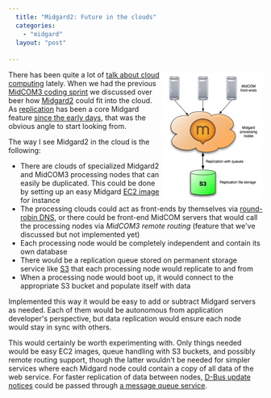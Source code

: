 ```yaml
---
  title: "Midgard2: Future in the clouds"
  categories: 
    - "midgard"
  layout: "post"

---
```

<p style="text-align:right;">
<a href="/files/midgard2-cloud-processing.png"><img src="/files/midgard2-cloud-processing-tm.jpg" height="257" width="200" border="0" align="right" hspace="0" vspace="4" alt="Cloud computing with Midgard2" title="Cloud computing with Midgard2" /></a>
</p><p>
There has been quite a lot of <a href="http://vertonghen.wordpress.com/2008/07/05/erlang-or-utility-computing-vs-appliance-computing/">talk about cloud computing</a> lately. When we had the previous <a href="http://bergie.iki.fi/blog/midcom_3_and_built-in_webdav/">MidCOM3 coding sprint</a> we discussed over beer how <a href="http://bergie.iki.fi/blog/midgard_2-more_than_just_php-more_than_just_cms/">Midgard2</a> could fit into the cloud. As <a href="http://bergie.iki.fi/blog/xmpp_publish-subscribe_for_midgard_and_ajatus_replication/">replication</a> has been a core Midgard feature <a href="http://www.midgard-project.org/documentation/concepts-repligard/">since the early days</a>, that was the obvious angle to start looking from.
</p><p>
The way I see Midgard2 in the cloud is the following:
</p><ul><li>There are clouds of specialized Midgard2 and MidCOM3 processing nodes that can easily be duplicated. This could be done by setting up an easy Midgard <a href="http://www.amazon.com/gp/browse.html?node=201590011">EC2 image</a> for instance</li>
<li>The processing clouds could act as front-ends by themselves via <a href="http://en.wikipedia.org/wiki/Round_robin_DNS">round-robin DNS</a>, or there could be front-end MidCOM servers that would call the processing nodes via <em>MidCOM3 remote routing</em> (feature that we've discussed but not implemented yet)</li>
<li>Each processing node would be completely independent and contain its own database</li>
<li>There would be a replication queue stored on permanent storage service like <a href="http://www.amazon.com/gp/browse.html?node=16427261">S3</a> that each processing node would replicate to and from</li>
<li>When a processing node would boot up, it would connect to the appropriate S3 bucket and populate itself with data</li>
</ul><p>
Implemented this way it would be easy to add or subtract Midgard servers as needed. Each of them would be autonomous from application developer's perspective, but data replication would ensure each node would stay in sync with others.
</p><p>
This would certainly be worth experimenting with. Only things needed would be easy EC2 images, queue handling with S3 buckets, and possibly remote routing support, though the latter wouldn't be needed for simpler services where each Midgard node could contain a copy of all data of the web service. For faster replication of data between nodes, <a href="http://bergie.iki.fi/blog/interprocess_communications_in_midgard-d-bus_comes_to_the_web/">D-Bus update notices</a> could be passed through <a href="http://www.amazon.com/Simple-Queue-Service-home-page/b?ie=UTF8&amp;node=13584001">a message queue service</a>.
</p>
